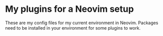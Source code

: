 # My plugins for a Neovim setup

These are my config files for my current environment in Neovim. Packages need to be installed in your environment for some plugins to work.

